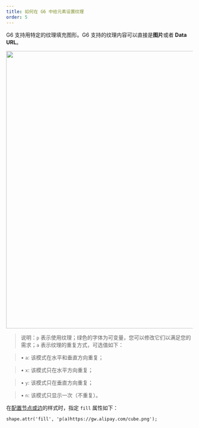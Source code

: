 ```yaml
---
title: 如何在 G6 中给元素设置纹理
order: 5
---
```


G6 支持用特定的纹理填充图形。G6 支持的纹理内容可以直接是**图片**或者 **Data URL**。

<img src='https://gw.alipayobjects.com/mdn/rms_f8c6a0/afts/img/A*cPgYSJ2ZfwYAAAAAAAAAAABkARQnAQ' width='750' />

> 说明：`p` 表示使用纹理；绿色的字体为可变量，您可以修改它们以满足您的需求；`a` 表示纹理的重复方式，可选值如下：

> • `a`: 该模式在水平和垂直方向重复；

> • `x`: 该模式只在水平方向重复；

> • `y`: 该模式只在垂直方向重复；

> • `n`: 该模式只显示一次（不重复）。


在[配置节点或边](/zh/docs/manual/tutorial/elements)的样式时，指定 `fill` 属性如下：

```
shape.attr('fill', 'p(a)https://gw.alipay.com/cube.png');
```
